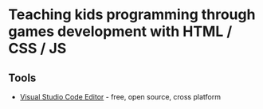 # Teaching kids programming through games development with HTML / CSS / JS

## Tools
- [Visual Studio Code Editor](https://code.visualstudio.com/) - free, open source, cross platform